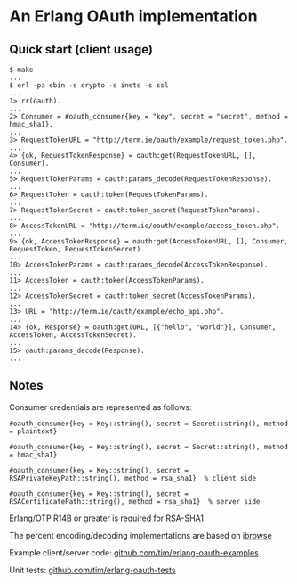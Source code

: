 # An Erlang OAuth implementation

## Quick start (client usage)

    $ make
    ...
    $ erl -pa ebin -s crypto -s inets -s ssl
    ...
    1> rr(oauth).
    ...
    2> Consumer = #oauth_consumer{key = "key", secret = "secret", method = hmac_sha1}.
    ...
    3> RequestTokenURL = "http://term.ie/oauth/example/request_token.php".
    ...
    4> {ok, RequestTokenResponse} = oauth:get(RequestTokenURL, [], Consumer).
    ...
    5> RequestTokenParams = oauth:params_decode(RequestTokenResponse).
    ...
    6> RequestToken = oauth:token(RequestTokenParams).
    ...
    7> RequestTokenSecret = oauth:token_secret(RequestTokenParams).
    ...
    8> AccessTokenURL = "http://term.ie/oauth/example/access_token.php".
    ...
    9> {ok, AccessTokenResponse} = oauth:get(AccessTokenURL, [], Consumer, RequestToken, RequestTokenSecret).
    ...
    10> AccessTokenParams = oauth:params_decode(AccessTokenResponse).
    ...
    11> AccessToken = oauth:token(AccessTokenParams).
    ...
    12> AccessTokenSecret = oauth:token_secret(AccessTokenParams).
    ...
    13> URL = "http://term.ie/oauth/example/echo_api.php".
    ...
    14> {ok, Response} = oauth:get(URL, [{"hello", "world"}], Consumer, AccessToken, AccessTokenSecret).
    ...
    15> oauth:params_decode(Response).
    ...


## Notes

Consumer credentials are represented as follows:

    #oauth_consumer{key = Key::string(), secret = Secret::string(), method = plaintext}

    #oauth_consumer{key = Key::string(), secret = Secret::string(), method = hmac_sha1}

    #oauth_consumer{key = Key::string(), secret = RSAPrivateKeyPath::string(), method = rsa_sha1}  % client side

    #oauth_consumer{key = Key::string(), secret = RSACertificatePath::string(), method = rsa_sha1}  % server side


Erlang/OTP R14B or greater is required for RSA-SHA1

The percent encoding/decoding implementations are based on [ibrowse](https://github.com/cmullaparthi/ibrowse)

Example client/server code: [github.com/tim/erlang-oauth-examples](https://github.com/tim/erlang-oauth-examples)

Unit tests: [github.com/tim/erlang-oauth-tests](https://github.com/tim/erlang-oauth-tests)
